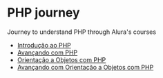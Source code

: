 ﻿# PHP journey
 Journey to understand PHP through Alura's courses
* [Introdução ao PHP](https://cursos.alura.com.br/course/php-primeiros-passos)
* [Avançando com PHP](https://cursos.alura.com.br/course/php-arrays-strings-funcoes)
* [Orientação a Objetos com PHP](https://cursos.alura.com.br/course/php-oo-classes-metodos-atributos)
* [Avançando com Orientação a Objetos com PHP](https://cursos.alura.com.br/course/php-oo-heranca-polimorfirmo-interfaces)

